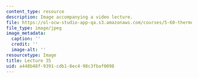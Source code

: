 ```yaml
---
content_type: resource
description: Image accompanying a video lecture.
file: https://ol-ocw-studio-app-qa.s3.amazonaws.com/courses/5-60-thermodynamics-kinetics-spring-2008/a448b48f9391cdb18ec498c3fbaf0098_lec35_th.jpg
file_type: image/jpeg
image_metadata:
  caption: ''
  credit: ''
  image-alt: ''
resourcetype: Image
title: Lecture 35
uid: a448b48f-9391-cdb1-8ec4-98c3fbaf0098
---
```


